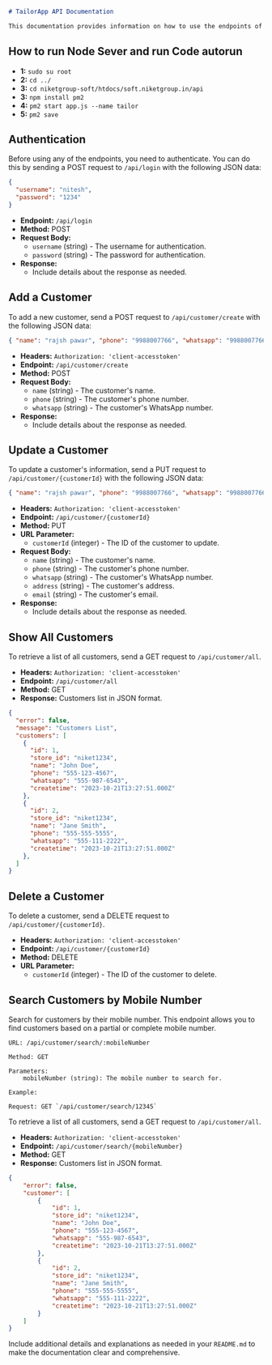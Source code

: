 ````markdown
# TailorApp API Documentation

This documentation provides information on how to use the endpoints of the TailorApp API.

````
## How to run Node Sever and run Code autorun

 - **1:**           `sudo su root`
 - **2:**           `cd ../`
 - **3:**           `cd niketgroup-soft/htdocs/soft.niketgroup.in/api`
 - **3:**           `npm install pm2`
 - **4:**           `pm2 start app.js --name tailor`
 - **5:**           `pm2 save`
  

## Authentication

Before using any of the endpoints, you need to authenticate. You can do this by sending a POST request to `/api/login` with the following JSON data:

```json
{
  "username": "nitesh",
  "password": "1234"
}
```

- **Endpoint:** `/api/login`
- **Method:** POST
- **Request Body:**
  - `username` (string) - The username for authentication.
  - `password` (string) - The password for authentication.
- **Response:**
  - Include details about the response as needed.

## Add a Customer

To add a new customer, send a POST request to `/api/customer/create` with the following JSON data:

```json
{ "name": "rajsh pawar", "phone": "9988007766", "whatsapp": "9988007766" }
```

- **Headers:** `Authorization: 'client-accesstoken'`
- **Endpoint:** `/api/customer/create`
- **Method:** POST
- **Request Body:**
  - `name` (string) - The customer's name.
  - `phone` (string) - The customer's phone number.
  - `whatsapp` (string) - The customer's WhatsApp number.
- **Response:**
  - Include details about the response as needed.

## Update a Customer

To update a customer's information, send a PUT request to `/api/customer/{customerId}` with the following JSON data:

```json
{ "name": "rajsh pawar", "phone": "9988007766", "whatsapp": "9988007766" }
```

- **Headers:** `Authorization: 'client-accesstoken'`
- **Endpoint:** `/api/customer/{customerId}`
- **Method:** PUT
- **URL Parameter:**
  - `customerId` (integer) - The ID of the customer to update.
- **Request Body:**
  - `name` (string) - The customer's name.
  - `phone` (string) - The customer's phone number.
  - `whatsapp` (string) - The customer's WhatsApp number.
  - `address` (string) - The customer's address.
  - `email` (string) - The customer's email.
- **Response:**
  - Include details about the response as needed.

## Show All Customers

To retrieve a list of all customers, send a GET request to `/api/customer/all`.

- **Headers:** `Authorization: 'client-accesstoken'`
- **Endpoint:** `/api/customer/all`
- **Method:** GET
- **Response:** Customers list in JSON format.

```json
{
  "error": false,
  "message": "Customers List",
  "customers": [
    {
      "id": 1,
      "store_id": "niket1234",
      "name": "John Doe",
      "phone": "555-123-4567",
      "whatsapp": "555-987-6543",
      "createtime": "2023-10-21T13:27:51.000Z"
    },
    {
      "id": 2,
      "store_id": "niket1234",
      "name": "Jane Smith",
      "phone": "555-555-5555",
      "whatsapp": "555-111-2222",
      "createtime": "2023-10-21T13:27:51.000Z"
    },
  ]
}
```

## Delete a Customer

To delete a customer, send a DELETE request to `/api/customer/{customerId}`.

- **Headers:** `Authorization: 'client-accesstoken'`
- **Endpoint:** `/api/customer/{customerId}`
- **Method:** DELETE
- **URL Parameter:**
  - `customerId` (integer) - The ID of the customer to delete.


## Search Customers by Mobile Number

Search for customers by their mobile number. This endpoint allows you to find customers based on a partial or complete mobile number.

    URL: /api/customer/search/:mobileNumber

    Method: GET

    Parameters:
        mobileNumber (string): The mobile number to search for.

    Example:

    Request: GET `/api/customer/search/12345`



To retrieve a list of all customers, send a GET request to `/api/customer/all`.

- **Headers:** `Authorization: 'client-accesstoken'`
- **Endpoint:** `/api/customer/search/{mobileNumber}`
- **Method:** GET
- **Response:** Customers list in JSON format.

```json
{
    "error": false,
    "customer": [
        {
            "id": 1,
            "store_id": "niket1234",
            "name": "John Doe",
            "phone": "555-123-4567",
            "whatsapp": "555-987-6543",
            "createtime": "2023-10-21T13:27:51.000Z"
        },
        {
            "id": 2,
            "store_id": "niket1234",
            "name": "Jane Smith",
            "phone": "555-555-5555",
            "whatsapp": "555-111-2222",
            "createtime": "2023-10-21T13:27:51.000Z"
        }
    ]
}
```

Include additional details and explanations as needed in your `README.md` to make the documentation clear and comprehensive.

```

```
